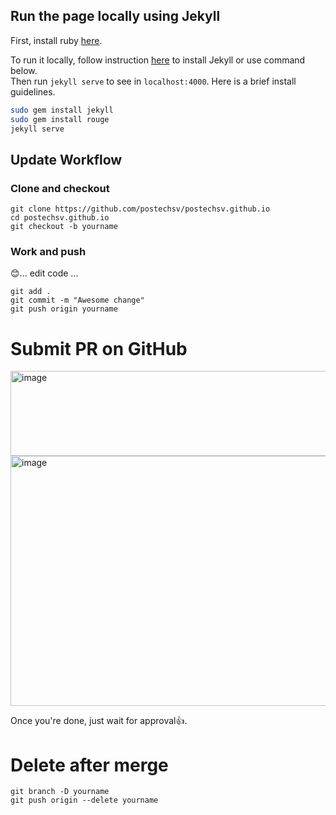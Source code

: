 ## Run the page locally using Jekyll
First, install ruby [here](https://www.ruby-lang.org/en/documentation/installation/).  

To run it locally, follow instruction [here](https://jekyllrb.com/) to install Jekyll or use command below.  
Then run `jekyll serve` to see in `localhost:4000`. Here is a brief install guidelines.  

```bash
sudo gem install jekyll
sudo gem install rouge
jekyll serve
```


## Update Workflow
### Clone and checkout
```
git clone https://github.com/postechsv/postechsv.github.io
cd postechsv.github.io
git checkout -b yourname
```

### Work and push
😊... edit code ...

```
git add .
git commit -m "Awesome change"
git push origin yourname
```

# Submit PR on GitHub
<img width="800" height="136" alt="image" src="https://github.com/user-attachments/assets/e4779023-79c2-4420-9539-64cf35c69554" />

<img width="700" height="400" alt="image" src="https://github.com/user-attachments/assets/6784431a-b675-434b-a849-70eb875f2ee9" />

Once you're done, just wait for approval👍.

# Delete after merge
```
git branch -D yourname
git push origin --delete yourname
```
